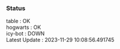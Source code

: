 ### Status


table : OK  
hogwarts : OK  
icy-bot : DOWN  
Latest Update : 2023-11-29 10:08:56.491745

